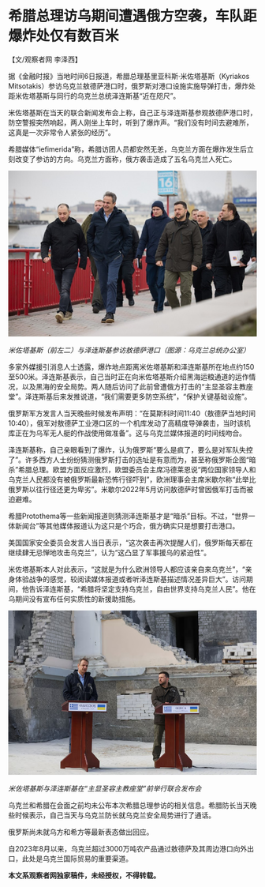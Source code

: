 # 希腊总理访乌期间遭遇俄方空袭，车队距爆炸处仅有数百米

【文/观察者网 李泽西】

据《金融时报》当地时间6日报道，希腊总理基里亚科斯·米佐塔基斯（Kyriakos
Mitsotakis）参访乌克兰敖德萨港口时，俄罗斯对港口设施实施导弹打击，爆炸处距米佐塔基斯与同行的乌克兰总统泽连斯基“近在咫尺”。

米佐塔基斯在当天的联合新闻发布会上称，自己正与泽连斯基参观敖德萨港口时，防空警报突然响起，两人刚坐上车时，听到了爆炸声。“我们没有时间去避难所，这真是一次非常令人紧张的经历”。

希腊媒体“iefimerida”称，希腊访团人员都安然无恙，乌克兰方面在爆炸发生后立刻改变了参访的方向。乌克兰方面称，俄方袭击造成了五名乌克兰人死亡。

![3605401ded066e6beabdf0d1c1bd8e30.jpg](https://raw.githubusercontent.com/qqhsx/qqnews_image/main/2024/03/07/希腊总理访乌期间遭遇俄方空袭，车队距爆炸处仅有数百米/3605401ded066e6beabdf0d1c1bd8e30.jpg)

_米佐塔基斯（前左二）与泽连斯基参访敖德萨港口（图源：乌克兰总统办公室）_

多家外媒援引消息人士透露，爆炸地点距离米佐塔基斯和泽连斯基所在地点约150至500米。泽连斯基表示，自己当时正在向米佐塔基斯介绍黑海运粮通道的运作情况，以及黑海的安全局势。两人随后访问了此前曾遭俄方打击的“主显圣容主教座堂”。泽连斯基后来发推说道，“我们需要更多防空系统”，“保护关键基础设施”。

俄罗斯军方发言人当天晚些时候发布声明：“在莫斯科时间11:40（敖德萨当地时间10:40），俄军对敖德萨工业港口区的一个机库发动了高精度导弹袭击，当时该机库正在为乌军无人艇的作战使用做准备”。这与乌克兰媒体报道的时间线吻合。

泽连斯基称，自己亲眼看到了爆炸，认为俄罗斯“要么是疯了，要么是对军队失控了”。许多西方人士纷纷猜测俄罗斯打击的选址是有意而为，甚至称俄罗斯企图“暗杀”希腊总理。欧盟方面反应激烈，欧盟委员会主席冯德莱恩说“两位国家领导人和乌克兰人民都没有被俄罗斯最新恐怖行径吓到”，欧洲理事会主席米歇尔称“此举比俄罗斯以往行径还更为卑劣”。米歇尔2022年5月访问敖德萨时曾因俄军打击而被迫避难。

希腊Protothema等一些新闻报道则猜测泽连斯基才是“暗杀”目标。不过，“世界一体新闻台”等其他媒体报道认为这只是个巧合，俄方确实只是想要打击港口。

美国国家安全委员会发言人当日表示，“这次袭击再次提醒人们，俄罗斯每天都在继续肆无忌惮地攻击乌克兰”，认为“这凸显了军事援乌的紧迫性”。

米佐塔基斯本人对此表示，“这就是为什么欧洲领导人都应该亲自来乌克兰”，“亲身体验战争的感觉，较阅读媒体报道或者听泽连斯基描述情况差异巨大”。访问期间，他告诉泽连斯基，“希腊将坚定支持乌克兰，自由世界支持乌克兰人民”。他在乌期间没有宣布任何实质性的新援助措施。

![6faaba4efa1a6cb76d51e755f022d0ce.jpg](https://raw.githubusercontent.com/qqhsx/qqnews_image/main/2024/03/07/希腊总理访乌期间遭遇俄方空袭，车队距爆炸处仅有数百米/6faaba4efa1a6cb76d51e755f022d0ce.jpg)

_米佐塔基斯与泽连斯基在“主显圣容主教座堂”前举行联合发布会_

乌克兰和希腊在会面之前均未公布本次希腊总理参访的相关信息。希腊防长当天晚些时候表示，自己当天与乌克兰防长就乌克兰安全局势进行了通话。

俄罗斯尚未就乌方和希方等最新表态做出回应。

自2023年8月以来，乌克兰超过3000万吨农产品通过敖德萨及其周边港口向外出口，此处是乌克兰国际贸易的重要渠道。

**本文系观察者网独家稿件，未经授权，不得转载。**

